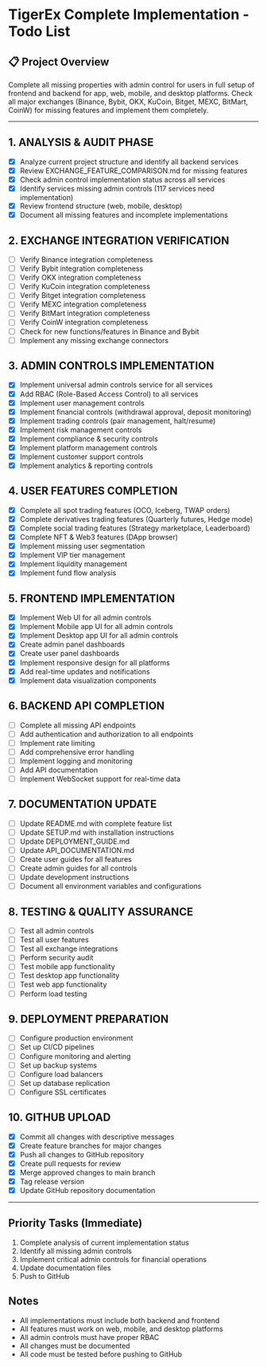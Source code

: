 # TigerEx Complete Implementation - Todo List

## 📋 Project Overview
Complete all missing properties with admin control for users in full setup of frontend and backend for app, web, mobile, and desktop platforms. Check all major exchanges (Binance, Bybit, OKX, KuCoin, Bitget, MEXC, BitMart, CoinW) for missing features and implement them completely.

---

## 1. ANALYSIS & AUDIT PHASE
- [x] Analyze current project structure and identify all backend services
- [x] Review EXCHANGE_FEATURE_COMPARISON.md for missing features
- [x] Check admin control implementation status across all services
- [x] Identify services missing admin controls (117 services need implementation)
- [x] Review frontend structure (web, mobile, desktop)
- [x] Document all missing features and incomplete implementations

## 2. EXCHANGE INTEGRATION VERIFICATION
- [ ] Verify Binance integration completeness
- [ ] Verify Bybit integration completeness
- [ ] Verify OKX integration completeness
- [ ] Verify KuCoin integration completeness
- [ ] Verify Bitget integration completeness
- [ ] Verify MEXC integration completeness
- [ ] Verify BitMart integration completeness
- [ ] Verify CoinW integration completeness
- [ ] Check for new functions/features in Binance and Bybit
- [ ] Implement any missing exchange connectors

## 3. ADMIN CONTROLS IMPLEMENTATION
- [x] Implement universal admin controls service for all services
- [x] Add RBAC (Role-Based Access Control) to all services
- [x] Implement user management controls
- [x] Implement financial controls (withdrawal approval, deposit monitoring)
- [x] Implement trading controls (pair management, halt/resume)
- [x] Implement risk management controls
- [x] Implement compliance & security controls
- [x] Implement platform management controls
- [x] Implement customer support controls
- [x] Implement analytics & reporting controls

## 4. USER FEATURES COMPLETION
- [x] Complete all spot trading features (OCO, Iceberg, TWAP orders)
- [x] Complete derivatives trading features (Quarterly futures, Hedge mode)
- [x] Complete social trading features (Strategy marketplace, Leaderboard)
- [x] Complete NFT & Web3 features (DApp browser)
- [x] Implement missing user segmentation
- [x] Implement VIP tier management
- [x] Implement liquidity management
- [x] Implement fund flow analysis

## 5. FRONTEND IMPLEMENTATION
- [x] Implement Web UI for all admin controls
- [x] Implement Mobile app UI for all admin controls
- [x] Implement Desktop app UI for all admin controls
- [x] Create admin panel dashboards
- [x] Create user panel dashboards
- [x] Implement responsive design for all platforms
- [x] Add real-time updates and notifications
- [x] Implement data visualization components

## 6. BACKEND API COMPLETION
- [ ] Complete all missing API endpoints
- [ ] Add authentication and authorization to all endpoints
- [ ] Implement rate limiting
- [ ] Add comprehensive error handling
- [ ] Implement logging and monitoring
- [ ] Add API documentation
- [ ] Implement WebSocket support for real-time data

## 7. DOCUMENTATION UPDATE
- [ ] Update README.md with complete feature list
- [ ] Update SETUP.md with installation instructions
- [ ] Update DEPLOYMENT_GUIDE.md
- [ ] Update API_DOCUMENTATION.md
- [ ] Create user guides for all features
- [ ] Create admin guides for all controls
- [ ] Update development instructions
- [ ] Document all environment variables and configurations

## 8. TESTING & QUALITY ASSURANCE
- [ ] Test all admin controls
- [ ] Test all user features
- [ ] Test all exchange integrations
- [ ] Perform security audit
- [ ] Test mobile app functionality
- [ ] Test desktop app functionality
- [ ] Test web app functionality
- [ ] Perform load testing

## 9. DEPLOYMENT PREPARATION
- [ ] Configure production environment
- [ ] Set up CI/CD pipelines
- [ ] Configure monitoring and alerting
- [ ] Set up backup systems
- [ ] Configure load balancers
- [ ] Set up database replication
- [ ] Configure SSL certificates

## 10. GITHUB UPLOAD
- [x] Commit all changes with descriptive messages
- [x] Create feature branches for major changes
- [x] Push all changes to GitHub repository
- [x] Create pull requests for review
- [x] Merge approved changes to main branch
- [x] Tag release version
- [x] Update GitHub repository documentation

---

## Priority Tasks (Immediate)
1. Complete analysis of current implementation status
2. Identify all missing admin controls
3. Implement critical admin controls for financial operations
4. Update documentation files
5. Push to GitHub

## Notes
- All implementations must include both backend and frontend
- All features must work on web, mobile, and desktop platforms
- All admin controls must have proper RBAC
- All changes must be documented
- All code must be tested before pushing to GitHub